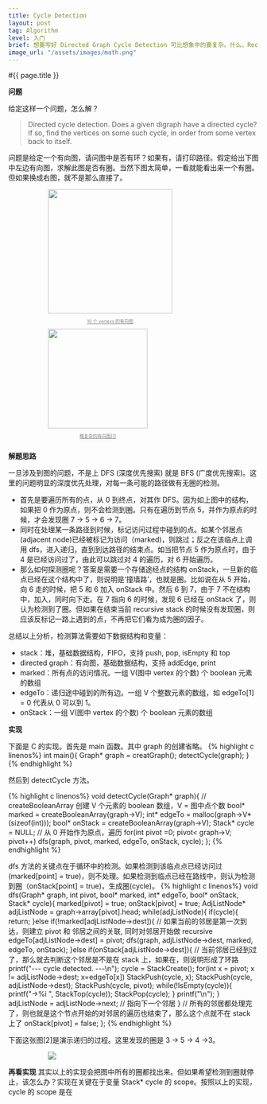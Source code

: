 ```yaml
---
title: Cycle Detection
layout: post
tag: Algorithm
level: 入门
brief: 想要写好 Directed Graph Cycle Detection 可比想象中的要复杂。什么，Recursive 怎么没有停止？纳尼，为什么 Cycle 没有被监测出来？Segmentation Fault 来捣乱是几个意思！受不鸟了，上个 cgdb 看看，原来真相只有一个。
image_url: "/assets/images/math.png"
---
```

#{{ page.title }}

**问题**

给定这样一个问题，怎么解？
> Directed cycle detection. Does a given digraph have a directed cycle? If so, find the vertices on some such cycle, in order from some vertex back to itself.

问题是给定一个有向图，请问图中是否有环？如果有，请打印路径。假定给出下图中左边有向图，求解此图是否有圈。当然下图太简单，一看就能看出来一个有圈。但如果换成右图，就不是那么直接了。

<div style="margin: 0px 0px 0px 80px; float: left">
  <img style="width:250px" class="graf-image" src="{{ site.url }}/assets/images/directed_cycle.png">
  <p style="font-size: 9px;text-align: center;text-decoration: underline;color: grey">10 个 vertexs 的有向图</p>
</div>

<div style="max-width: 300px; margin: 0px auto 0px 80px; border-radius: 2px;float: left">
  <img style="width:200px" class="graf-image" src="{{ site.url }}/assets/images/complex_directed_graph.png">
  <p style="font-size: 9px;text-align: center;text-decoration: underline;color: grey">略复杂的有向图[1]</p>
</div>
<div style="clear: both"></div>

**解题思路**

一旦涉及到图的问题，不是上 DFS (深度优先搜索) 就是 BFS (广度优先搜索)。这里的问题明显的深度优先处理，对每一条可能的路径做有无圈的检测。

- 首先是要遍历所有的点，从 0 到终点，对其作 DFS。因为如上图中的结构，如果把 0 作为原点，则不会检测到圈。只有在遍历到节点 5，并作为原点的时候，才会发现圈 7 -> 5 -> 6 -> 7。
- 同时在处理某一条路径到时候，标记访问过程中碰到的点。如某个邻居点(adjacent node)已经被标记为访问（marked)，则跳过；反之在该临点上调用 dfs，进入递归，直到到达路径的结束点。如当把节点 5 作为原点时，由于 4 是已经访问过了，由此可以跳过对 4 的遍历，对 6 开始遍历。
- 那么如何探测圈呢？答案是需要一个存储途经点的结构 onStack，一旦新的临点已经在这个结构中了，则说明是‘撞墙路’，也就是圈。比如说在从 5 开始，向 6 走的时候，把 5 和 6 加入 onStack 中。然后 6 到 7，由于 7 不在结构中，加入，同时向下走。在 7 指向 6 的时候，发现 6 已经在 onStack 了，则认为检测到了圈。但如果在结束当前 recursive stack 的时候没有发现圈，则应该反标记一路上遇到的点，不再把它们看为成为圈的因子。

总结以上分析，检测算法需要如下数据结构和变量：

- stack：堆，基础数据结构，FIFO，支持 push, pop, isEmpty 和 top
- directed graph：有向图，基础数据结构，支持 addEdge, print
- marked：所有点的访问情况。一组 V(图中 vertex 的个数) 个 boolean 元素的数组
- edgeTo：递归途中碰到的所有边。一组 V 个整数元素的数组，如 edgeTo[1] = 0 代表从 0 可以到 1。
- onStack：一组 V(图中 vertex 的个数) 个 boolean 元素的数组

**实现**

下面是 C 的实现。首先是 main 函数。其中 graph 的创建省略。
{% highlight c linenos%}
int main(){
  Graph* graph = creatGraph();
  detectCycle(graph);
}
{% endhighlight %}

然后到 detectCycle 方法。

{% highlight c linenos%}
void detectCycle(Graph* graph){
  // createBooleanArray 创建 V 个元素的 boolean 数组，V = 图中点个数
  bool* marked = createBooleanArray(graph->V);
  int* edgeTo = malloc(graph->V*(sizeof(int)));
  bool* onStack = createBooleanArray(graph->V);
  Stack* cycle = NULL;
  // 从 0 开始作为原点，遍历
  for(int pivot =0; pivot< graph->V; pivot++)
    dfs(graph, pivot, marked, edgeTo, onStack, cycle);
};
{% endhighlight %}

dfs 方法的关键点在于循环中的检测。如果检测到该临点点已经访问过(marked[point] = true)，则不处理。如果检测到临点已经在路线中，则认为检测到圈（onStack[point] = true)，生成圈(cycle)。
{% highlight c linenos%}
void dfs(Graph* graph, int pivot, bool* marked, int* edgeTo, 
  bool* onStack, Stack* cycle){
  marked[pivot] = true;
  onStack[pivot] = true;
  AdjListNode* adjListNode = graph->array[pivot].head;
  while(adjListNode){
    if(cycle){
      return;
    }else if(!marked[adjListNode->dest]){
      // 如果当前的邻居是第一次到达，则建立 pivot 和 邻居之间的关联, 同时对邻居开始做 recursive
      edgeTo[adjListNode->dest] = pivot;
      dfs(graph, adjListNode->dest, marked, edgeTo, onStack);
    }else if(onStack[adjListNode->dest]){
      // 当前邻居已经到过了，那么就去判断这个邻居是不是在 stack 上，如果在，则说明形成了环路
      printf("--- cycle detected. ---\n");
      cycle = StackCreate();
      for(int x = pivot; x != adjListNode->dest; x=edgeTo[x])
        StackPush(cycle, x);
      StackPush(cycle, adjListNode->dest);
      StackPush(cycle, pivot);
      while(!IsEmpty(cycle)){
        printf("->%i ", StackTop(cycle));
        StackPop(cycle);
      }
      printf("\n");
    }
    adjListNode = adjListNode->next; // 指向下一个邻居
  }
  // 所有的邻居都处理完了，则也就是这个节点开始的对邻居的遍历也结束了，那么这个点就不在 stack 上了
  onStack[pivot] = false;
};
{% endhighlight %}

下面这张图[2]是演示递归的过程。这里发现的圈是 3 -> 5 -> 4 ->3。
<div style="max-width: 700px; margin: 0px auto 0px 80px; border-radius: 2px">
  <img class="graf-image" src="{{ site.url }}/assets/images/dc_detection.png">
</div>

**再看实现**
其实以上的实现会把图中所有的圈都找出来。但如果希望检测到圈就停止，该怎么办？实现在关键在于变量 Stack* cycle 的 scope。按照以上的实现，cycle 的 scope 是在 
<br />
<br />
<br />



